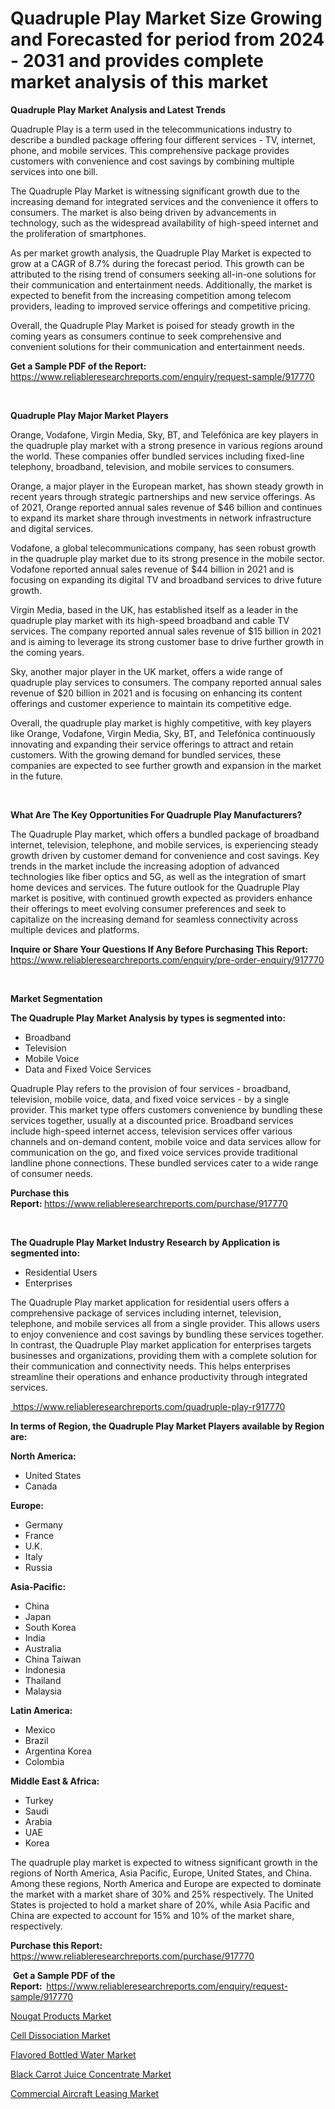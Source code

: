 <p><h1>Quadruple Play Market Size Growing and Forecasted for period from 2024 - 2031 and provides complete market analysis of this market</h1></p><p><strong>Quadruple Play Market Analysis and Latest Trends</strong></p>
<p><p>Quadruple Play is a term used in the telecommunications industry to describe a bundled package offering four different services - TV, internet, phone, and mobile services. This comprehensive package provides customers with convenience and cost savings by combining multiple services into one bill.</p><p>The Quadruple Play Market is witnessing significant growth due to the increasing demand for integrated services and the convenience it offers to consumers. The market is also being driven by advancements in technology, such as the widespread availability of high-speed internet and the proliferation of smartphones.</p><p>As per market growth analysis, the Quadruple Play Market is expected to grow at a CAGR of 8.7% during the forecast period. This growth can be attributed to the rising trend of consumers seeking all-in-one solutions for their communication and entertainment needs. Additionally, the market is expected to benefit from the increasing competition among telecom providers, leading to improved service offerings and competitive pricing.</p><p>Overall, the Quadruple Play Market is poised for steady growth in the coming years as consumers continue to seek comprehensive and convenient solutions for their communication and entertainment needs.</p></p>
<p><strong>Get a Sample PDF of the Report:&nbsp;</strong> <a href="https://www.reliableresearchreports.com/enquiry/request-sample/917770">https://www.reliableresearchreports.com/enquiry/request-sample/917770</a></p>
<p>&nbsp;</p>
<p><strong>Quadruple Play Major Market Players</strong></p>
<p><p>Orange, Vodafone, Virgin Media, Sky, BT, and Telefónica are key players in the quadruple play market with a strong presence in various regions around the world. These companies offer bundled services including fixed-line telephony, broadband, television, and mobile services to consumers.</p><p>Orange, a major player in the European market, has shown steady growth in recent years through strategic partnerships and new service offerings. As of 2021, Orange reported annual sales revenue of $46 billion and continues to expand its market share through investments in network infrastructure and digital services.</p><p>Vodafone, a global telecommunications company, has seen robust growth in the quadruple play market due to its strong presence in the mobile sector. Vodafone reported annual sales revenue of $44 billion in 2021 and is focusing on expanding its digital TV and broadband services to drive future growth.</p><p>Virgin Media, based in the UK, has established itself as a leader in the quadruple play market with its high-speed broadband and cable TV services. The company reported annual sales revenue of $15 billion in 2021 and is aiming to leverage its strong customer base to drive further growth in the coming years.</p><p>Sky, another major player in the UK market, offers a wide range of quadruple play services to consumers. The company reported annual sales revenue of $20 billion in 2021 and is focusing on enhancing its content offerings and customer experience to maintain its competitive edge.</p><p>Overall, the quadruple play market is highly competitive, with key players like Orange, Vodafone, Virgin Media, Sky, BT, and Telefónica continuously innovating and expanding their service offerings to attract and retain customers. With the growing demand for bundled services, these companies are expected to see further growth and expansion in the market in the future.</p></p>
<p>&nbsp;</p>
<p><strong>What Are The Key Opportunities For Quadruple Play Manufacturers?</strong></p>
<p><p>The Quadruple Play market, which offers a bundled package of broadband internet, television, telephone, and mobile services, is experiencing steady growth driven by customer demand for convenience and cost savings. Key trends in the market include the increasing adoption of advanced technologies like fiber optics and 5G, as well as the integration of smart home devices and services. The future outlook for the Quadruple Play market is positive, with continued growth expected as providers enhance their offerings to meet evolving consumer preferences and seek to capitalize on the increasing demand for seamless connectivity across multiple devices and platforms.</p></p>
<p><strong>Inquire or Share Your Questions If Any Before Purchasing This Report:</strong> <a href="https://www.reliableresearchreports.com/enquiry/pre-order-enquiry/917770">https://www.reliableresearchreports.com/enquiry/pre-order-enquiry/917770</a></p>
<p>&nbsp;</p>
<p><strong>Market Segmentation</strong></p>
<p><strong>The Quadruple Play Market Analysis by types is segmented into:</strong></p>
<p><ul><li>Broadband</li><li>Television</li><li>Mobile Voice</li><li>Data and Fixed Voice Services</li></ul></p>
<p><p>Quadruple Play refers to the provision of four services - broadband, television, mobile voice, data, and fixed voice services - by a single provider. This market type offers customers convenience by bundling these services together, usually at a discounted price. Broadband services include high-speed internet access, television services offer various channels and on-demand content, mobile voice and data services allow for communication on the go, and fixed voice services provide traditional landline phone connections. These bundled services cater to a wide range of consumer needs.</p></p>
<p><strong>Purchase this Report:&nbsp;</strong><a href="https://www.reliableresearchreports.com/purchase/917770">https://www.reliableresearchreports.com/purchase/917770</a></p>
<p>&nbsp;</p>
<p><strong>The Quadruple Play Market Industry Research by Application is segmented into:</strong></p>
<p><ul><li>Residential Users</li><li>Enterprises</li></ul></p>
<p><p>The Quadruple Play market application for residential users offers a comprehensive package of services including internet, television, telephone, and mobile services all from a single provider. This allows users to enjoy convenience and cost savings by bundling these services together. In contrast, the Quadruple Play market application for enterprises targets businesses and organizations, providing them with a complete solution for their communication and connectivity needs. This helps enterprises streamline their operations and enhance productivity through integrated services.</p></p>
<p><a href="https://www.reliableresearchreports.com/quadruple-play-r917770">&nbsp;https://www.reliableresearchreports.com/quadruple-play-r917770</a></p>
<p><strong>In terms of Region, the Quadruple Play Market Players available by Region are:</strong></p>
<p>
    <p> <strong> North America: </strong>
        <ul>
            <li>United States</li>
            <li>Canada</li>
        </ul>
        </p> 
    <p> <strong> Europe: </strong>
        <ul>
            <li>Germany</li>
            <li>France</li>
            <li>U.K.</li>
            <li>Italy</li>
            <li>Russia</li>
        </ul>
        </p> 
    <p> <strong> Asia-Pacific: </strong>
        <ul>
            <li>China</li>
            <li>Japan</li>
            <li>South Korea</li>
            <li>India</li>
            <li>Australia</li>
            <li>China Taiwan</li>
            <li>Indonesia</li>
            <li>Thailand</li>
            <li>Malaysia</li>
        </ul>
        </p> 
    <p> <strong> Latin America: </strong>
        <ul>
            <li>Mexico</li>
            <li>Brazil</li>
            <li>Argentina Korea</li>
            <li>Colombia</li>
        </ul>
        </p> 
    <p> <strong> Middle East & Africa: </strong>
        <ul>
            <li>Turkey</li>
            <li>Saudi</li>
            <li>Arabia</li>
            <li>UAE</li>
            <li>Korea</li>
        </ul>
    </p>
    </p>
<p><p>The quadruple play market is expected to witness significant growth in the regions of North America, Asia Pacific, Europe, United States, and China. Among these regions, North America and Europe are expected to dominate the market with a market share of 30% and 25% respectively. The United States is projected to hold a market share of 20%, while Asia Pacific and China are expected to account for 15% and 10% of the market share, respectively.</p></p>
<p><strong>Purchase this Report: </strong><a href="https://www.reliableresearchreports.com/purchase/917770">https://www.reliableresearchreports.com/purchase/917770</a></p>
<p>&nbsp;<strong>Get a Sample PDF of the Report:&nbsp;&nbsp;</strong><a href="https://www.reliableresearchreports.com/enquiry/request-sample/917770">https://www.reliableresearchreports.com/enquiry/request-sample/917770</a></p>
<p><strong></strong></p>
<p><p><a href="https://medium.com/@mariedawsonv3/global-nougat-products-market-opportunities-and-forecast-for-period-from-2024-to-2031-5831ced201b7">Nougat Products Market</a></p><p><a href="https://github.com/thereveren80/Market-Research-Report-List-1/blob/main/cell-dissociation-market.md">Cell Dissociation Market</a></p><p><a href="https://medium.com/@alan.ball8990/flavored-bottled-water-market-report-by-product-type-pet-bottles-glass-bottles-others-end-use-6809c9ac3890">Flavored Bottled Water Market</a></p><p><a href="https://medium.com/@adam.dyer78678/black-carrot-juice-concentrate-market-size-share-trends-analysis-report-by-end-use-hypermarket-0219a4e32506">Black Carrot Juice Concentrate Market</a></p><p><a href="https://github.com/alexcrou8/Market-Research-Report-List-1/blob/main/commercial-aircraft-leasing-market.md">Commercial Aircraft Leasing Market</a></p></p>
